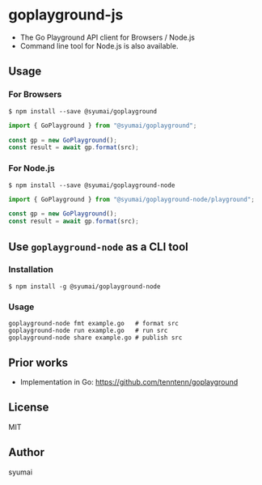 # goplayground-js

* The Go Playground API client for Browsers / Node.js
* Command line tool for Node.js is also available.

## Usage

### For Browsers

```console
$ npm install --save @syumai/goplayground
```

```ts
import { GoPlayground } from "@syumai/goplayground";

const gp = new GoPlayground();
const result = await gp.format(src);
```

### For Node.js

```console
$ npm install --save @syumai/goplayground-node
```

```ts
import { GoPlayground } from "@syumai/goplayground-node/playground";

const gp = new GoPlayground();
const result = await gp.format(src);
```

## Use `goplayground-node` as a CLI tool

### Installation

```console
$ npm install -g @syumai/goplayground-node
```

### Usage

```console
goplayground-node fmt example.go   # format src
goplayground-node run example.go   # run src
goplayground-node share example.go # publish src
```

## Prior works

* Implementation in Go: https://github.com/tenntenn/goplayground

## License

MIT

## Author

syumai
